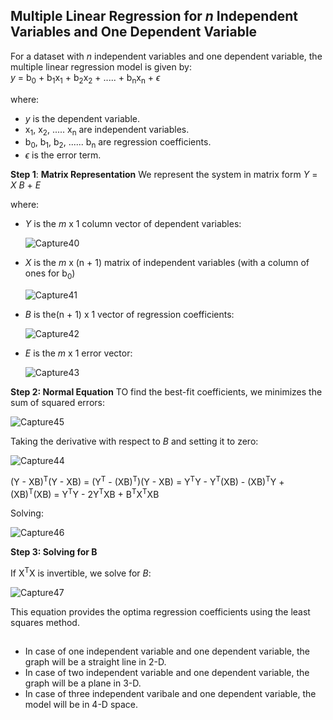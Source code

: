 ## Multiple Linear Regression for *n* Independent Variables and One Dependent Variable
For a dataset with *n* independent variables and one dependent variable, the multiple linear regression model is given by:  
*y* = b<sub>0</sub> + b<sub>1</sub>x<sub>1</sub> + b<sub>2</sub>x<sub>2</sub> + ..... + b<sub>n</sub>x<sub>n</sub> + $\epsilon$ 

where:
- *y* is the dependent variable.
- x<sub>1</sub>, x<sub>2</sub>, ..... x<sub>n</sub> are independent variables.
- b<sub>0</sub>, b<sub>1</sub>, b<sub>2</sub>, ...... b<sub>n</sub> are regression coefficients.
- $\epsilon$  is the error term.

**Step 1**: **Matrix Representation**
We represent the system in matrix form
*Y* = *X* *B* + *E*

where:
- *Y* is the *m* x 1 column vector of dependent variables:
  
  ![Capture40](https://github.com/user-attachments/assets/1d84592c-931f-44e8-847a-d8df6df209fe)

- *X* is the *m* x (n + 1) matrix of independent variables (with a column of ones for b<sub>0</sub>)
  
  ![Capture41](https://github.com/user-attachments/assets/5fc54a56-3d27-4e5b-bc2a-3f8cf9f13231)

- *B* is the(n + 1) x 1 vector of regression coefficients:
  
  ![Capture42](https://github.com/user-attachments/assets/8fa374e1-21ff-4964-891e-de9e9067b654)

- *E* is the *m* x 1 error vector:
  
  ![Capture43](https://github.com/user-attachments/assets/af918f4a-54a0-4dfd-b6b1-c612403dbef1)

**Step 2: Normal Equation**
TO find the best-fit coefficients, we minimizes the sum of squared errors:

![Capture45](https://github.com/user-attachments/assets/c07fdc7d-5699-43c6-bfae-dbd81a53e36e)

Taking the derivative with respect to *B* and setting it to zero:

![Capture44](https://github.com/user-attachments/assets/944cd76f-a5ad-49ad-be8e-55dc3600fce5)

(Y - XB)<sup>T</sup>(Y - XB) = (Y<sup>T</sup> - (XB)<sup>T</sup>)(Y - XB) = Y<sup>T</sup>Y - Y<sup>T</sup>(XB) - (XB)<sup>T</sup>Y + (XB)<sup>T</sup>(XB) = Y<sup>T</sup>Y - 2Y<sup>T</sup>XB + B<sup>T</sup>X<sup>T</sup>XB

Solving:

![Capture46](https://github.com/user-attachments/assets/32949b11-e972-4b53-aae9-440b2c835dd4)


**Step 3: Solving for B**

If X<sup>T</sup>X is invertible, we solve for *B*:

![Capture47](https://github.com/user-attachments/assets/e7864713-7bc1-44c7-add6-c19a748db1f1)

This equation provides the optima regression coefficients using the least squares method.


##

- In case of one independent variable and one dependent variable, the graph will be a straight line in 2-D.
- In case of two independent variable and one dependent variable, the graph will be a plane in 3-D.
- In case of three independent varibale and one dependent variable, the model will be in 4-D space.

  
